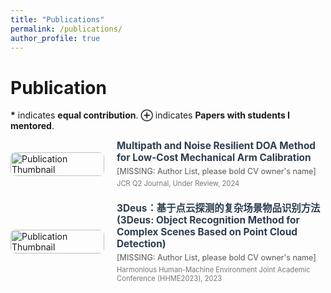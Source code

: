 ```yaml
---
title: "Publications"
permalink: /publications/
author_profile: true
---
```


# Publication

<b>*</b> indicates <b>equal contribution</b>. <b>⊕</b> indicates <b>Papers with students I mentored</b>.
<div style="display: flex; align-items: center; margin-bottom: 20px;">
<div style="flex-shrink: 0; width: 150px; margin-right: 20px;">
<img src="[MISSING: Image URL]" alt="Publication Thumbnail" style="width: 100%; height: auto; border-radius: 8px;">
</div>
<div style="flex-grow: 1;">
<a href="[MISSING: Paper URL]" style="text-decoration: none; color: inherit;">
<h3 style="margin-top: 0; margin-bottom: 5px; font-size: 1.1em; color: #2c3e50;"><b>Multipath and Noise Resilient DOA Method for Low-Cost Mechanical Arm Calibration</b></h3>
</a>
<p style="margin-top: 0; margin-bottom: 5px; font-size: 0.9em; color: #555;">[MISSING: Author List, please bold CV owner's name]</p>
<p style="margin-top: 0; margin-bottom: 0; font-size: 0.8em; color: #777;">JCR Q2 Journal, Under Review, 2024</p>
</div>
</div>
<div style="display: flex; align-items: center; margin-bottom: 20px;">
<div style="flex-shrink: 0; width: 150px; margin-right: 20px;">
<img src="[MISSING: Image URL]" alt="Publication Thumbnail" style="width: 100%; height: auto; border-radius: 8px;">
</div>
<div style="flex-grow: 1;">
<a href="[MISSING: Paper URL]" style="text-decoration: none; color: inherit;">
<h3 style="margin-top: 0; margin-bottom: 5px; font-size: 1.1em; color: #2c3e50;"><b>3Deus：基于点云探测的复杂场景物品识别方法 (3Deus: Object Recognition Method for Complex Scenes Based on Point Cloud Detection)</b></h3>
</a>
<p style="margin-top: 0; margin-bottom: 5px; font-size: 0.9em; color: #555;">[MISSING: Author List, please bold CV owner's name]</p>
<p style="margin-top: 0; margin-bottom: 0; font-size: 0.8em; color: #777;">Harmonious Human-Machine Environment Joint Academic Conference (HHME2023), 2023</p>
</div>
</div>
